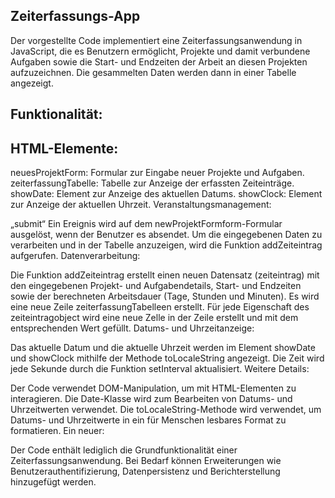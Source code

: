 
## Zeiterfassungs-App

Der vorgestellte Code implementiert eine Zeiterfassungsanwendung in JavaScript, die es Benutzern ermöglicht, Projekte und damit verbundene Aufgaben sowie die Start- und Endzeiten der Arbeit an diesen Projekten aufzuzeichnen. Die gesammelten Daten werden dann in einer Tabelle angezeigt.

## Funktionalität:

## HTML-Elemente:

neuesProjektForm: Formular zur Eingabe neuer Projekte und Aufgaben.
zeiterfassungTabelle: Tabelle zur Anzeige der erfassten Zeiteinträge.
showDate: Element zur Anzeige des aktuellen Datums.
showClock: Element zur Anzeige der aktuellen Uhrzeit.
Veranstaltungsmanagement:

„submit“ Ein Ereignis wird auf dem newProjektFormform-Formular ausgelöst, wenn der Benutzer es absendet.
Um die eingegebenen Daten zu verarbeiten und in der Tabelle anzuzeigen, wird die Funktion addZeiteintrag aufgerufen.
Datenverarbeitung:

Die Funktion addZeiteintrag erstellt einen neuen Datensatz (zeiteintrag) mit den eingegebenen Projekt- und Aufgabendetails, Start- und Endzeiten sowie der berechneten Arbeitsdauer (Tage, Stunden und Minuten).
Es wird eine neue Zeile zeiterfassungTabelleen erstellt.
Für jede Eigenschaft des zeiteintragobject wird eine neue Zelle in der Zeile erstellt und mit dem entsprechenden Wert gefüllt.
Datums- und Uhrzeitanzeige:

Das aktuelle Datum und die aktuelle Uhrzeit werden im Element showDate und showClock mithilfe der Methode toLocaleString angezeigt.
Die Zeit wird jede Sekunde durch die Funktion setInterval aktualisiert.
Weitere Details:

Der Code verwendet DOM-Manipulation, um mit HTML-Elementen zu interagieren.
Die Date-Klasse wird zum Bearbeiten von Datums- und Uhrzeitwerten verwendet.
Die toLocaleString-Methode wird verwendet, um Datums- und Uhrzeitwerte in ein für Menschen lesbares Format zu formatieren.
Ein neuer:

Der Code enthält lediglich die Grundfunktionalität einer Zeiterfassungsanwendung.
Bei Bedarf können Erweiterungen wie Benutzerauthentifizierung, Datenpersistenz und Berichterstellung hinzugefügt werden.
